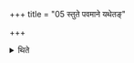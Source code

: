 +++
title = "05 स्तुते पवमाने यथेतङ्"

+++

<details><summary>थिते</summary>

स्तुते पवमाने यथेतं गत्वापरेणोत्तरवेदिं दक्षिणातिक्रम्योपविशति । सवनीयस्या वपाया होमादास्ते ५
</details>
